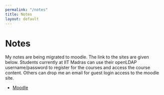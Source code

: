 ```yaml
---
permalink: "/notes"
title: Notes
layout: default
---
```

# Notes
My notes are being migrated to moodle. The link to the sites are given below. Students currently at IIT Madras can use their openLDAP username/password to register for the courses and access the course content. Others can drop me an email for guest login access to the moodle site.

  * [Moodle](http://courses.iitm.ac.in/)
